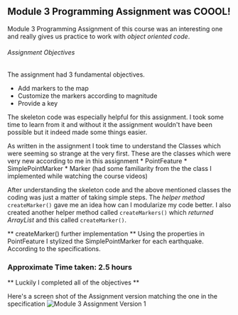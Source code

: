 ## Module 3 Programming Assignment was COOOL!

Module 3  Programming Assignment of this course was an interesting one and really gives us practice to work with *object oriented code*. 

###### Assignment Objectives
The assignment had 3 fundamental objectives.
* Add markers to the map
* Customize the markers according to magnitude
* Provide a key

The skeleton code was especially helpful for this assignment. I took some time to learn from it and without it the assignment wouldn't have been possible but it indeed made some things easier. 

As written in the assignment I took time to understand the Classes which were seeming so strange at the very first. These are the classes which were very new according to me in this assignment
    * PointFeature
    * SimplePointMarker
    * Marker (had some familiarity from the the class I implemented while watching the course videos)
    
After understanding the skeleton code and the above mentioned classes the coding was just a matter of taking simple steps. The *helper method* `createMarker()` gave me an idea how can I modularize my code better. I also created another helper method called `createMarkers()` which *returned ArrayList<Marker>* and this called `createMarker()`.

** createMarker() further implementation ** 
Using the properties in PointFeature I stylized the SimplePointMarker for each earthquake. According to the specifications. 

 

### Approximate Time taken: 2.5 hours


** Luckily I completed all of the objectives **

Here's a screen shot of the Assignment version matching the one in the specification
![Module 3 Assignment Version 1](http://i.imgur.com/unzWN9s.png)

